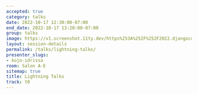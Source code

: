 ```yaml
---
accepted: true
category: talks
date: 2022-10-17 12:30:00-07:00
end_date: 2022-10-17 13:20:00-07:00
group: talks
image: https://v1.screenshot.11ty.dev/https%253A%252F%252F2022.djangocon.us%252Fpresenters%252Fkojo-idrissa%252F
layout: session-details
permalink: /talks/lightning-talks/
presenter_slugs:
- kojo-idrissa
room: Salon A-E
sitemap: true
title: Lightning Talks
track: t0
---
```


